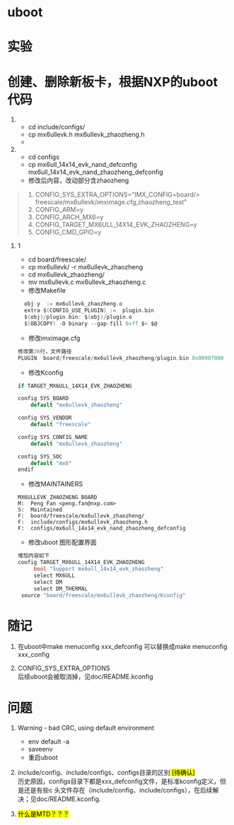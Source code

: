 # uboot

# 实验

# 创建、删除新板卡，根据NXP的uboot 代码
1. 
   - cd include/configs/
   - cp mx6ullevk.h mx6ullevk_zhaozheng.h
   - 
  
2. 
   - cd configs
   - cp mx6ull_14x14_evk_nand_defconfig mx6ull_14x14_evk_nand_zhaozheng_defconfig 
   - 修改后内容，改动部分含zhaozheng
  > 1. CONFIG_SYS_EXTRA_OPTIONS="IMX_CONFIG=board/> freescale/mx6ullevk/imximage.cfg,zhaozheng_test"
  >  2. CONFIG_ARM=y
  >  3. CONFIG_ARCH_MX6=y
  >  4. CONFIG_TARGET_MX6ULL_14X14_EVK_ZHAOZHENG=y
  >  5. CONFIG_CMD_GPIO=y

1. 1
   - cd board/freescale/
   - cp mx6ullevk/ -r mx6ullevk_zhaozheng
   - cd mx6ullevk_zhaozheng/
   - mv mx6ullevk.c mx6ullevk_zhaozheng.c
   - 修改Makefile
    ``` C
      obj-y  := mx6ullevk_zhaozheng.o
      extra-$(CONFIG_USE_PLUGIN) :=  plugin.bin
      $(obj)/plugin.bin: $(obj)/plugin.o
	  $(OBJCOPY) -O binary --gap-fill 0xff $< $@ 
      ```
   - 修改imximage.cfg
    ``` C
    修改第36行，文件路径
    PLUGIN	board/freescale/mx6ullevk_zhaozheng/plugin.bin 0x00907000
    ```
    - 修改Kconfig
    ``````C 
    if TARGET_MX6ULL_14X14_EVK_ZHAOZHENG

    config SYS_BOARD
        default "mx6ullevk_zhaozheng"

    config SYS_VENDOR
        default "freescale"

    config SYS_CONFIG_NAME
        default "mx6ullevk_zhaozheng"

    config SYS_SOC
        default "mx6"
    endif

    ``````
    - 修改MAINTAINERS
    ``````
    MX6ULLEVK_ZHAOZHENG BOARD
    M:	Peng Fan <peng.fan@nxp.com>
    S:	Maintained
    F:	board/freescale/mx6ullevk_zhaozheng/
    F:	include/configs/mx6ullevk_zhaozheng.h
    F:	configs/mx6ull_14x14_evk_nand_zhaozheng_defconfig
    ``````

    - 修改uboot 图形配置界面
   ``````C
   增加内容如下
   config TARGET_MX6ULL_14X14_EVK_ZHAOZHENG
        bool "Support mx6ull_14x14_evk_zhaozheng"
        select MX6ULL
        select DM
        select DM_THERMAL
    source "board/freescale/mx6ullevk_zhaozheng/Kconfig"    
    ``````
    
   
   

# 随记
1. 在uboot中make menuconfig xxx_defconfig 可以替换成make menuconfig xxx_config
   
2. CONFIG_SYS_EXTRA_OPTIONS     
   后续uboot会被取消掉，见doc/README.kconfig

# 问题
1. Warning - bad CRC, using default environment     
   - env default -a
   - saveenv 
   - 重启uboot

2. include/config、include/configs、configs目录的区别<mark> [待确认]</mark>        
    历史原因，configs目录下都是xxx_defconfig文件，是标准kconfig定义，但是还是有些c 头文件存在（include/config、include/configs），在后续解决；见doc/README.kconfig.
   
3. <mark>什么是MTD？？？</mark>